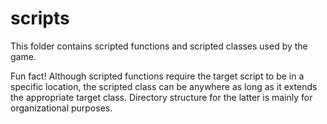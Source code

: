 # scripts

This folder contains scripted functions and scripted classes used by the game.

Fun fact! Although scripted functions require the target script to be in a specific location, the scripted class can be anywhere as long as it extends the appropriate target class. Directory structure for the latter is mainly for organizational purposes.
